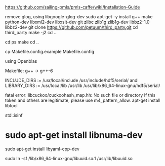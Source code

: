 https://github.com/sailing-pmls/pmls-caffe/wiki/Installation-Guide

remove glog, using libgoogle-glog-dev
sudo apt-get -y install g++ make python-dev libxml2-dev libxslt-dev git zlibc zlib1g zlib1g-dev libbz2-1.0 libbz2-dev
git clone https://github.com/petuum/third_party.git
cd third_party
make -j2
cd ..


cd ps
make
cd ..

cp Makefile.config.example Makefile.config

using Openblas

Makefile: g++ -> g++-6


INCLUDE_DIRS := /usr/local/include /usr/include/hdf5/serial/ and
LIBRARY_DIRS := /usr/local/lib /usr/lib /usr/lib/x86_64-linux-gnu/hdf5/serial/

fatal error: libcuckoo/cuckoohash_map.hh: No such file or directory
If this token and others are legitimate, please use m4_pattern_allow.  apt-get install libtool

std::isinf

# sudo apt-get install libnuma-dev 

sudo apt-get install libyaml-cpp-dev

sudo ln -sf /lib/x86_64-linux-gnu/libuuid.so.1 /usr/lib/libuuid.so
